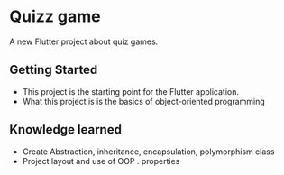 # Quizz game

A new Flutter project about quiz games.

## Getting Started
- This project is the starting point for the Flutter application.
- What this project is is the basics of object-oriented programming
## Knowledge learned
- Create Abstraction, inheritance, encapsulation, polymorphism class
- Project layout and use of OOP . properties
